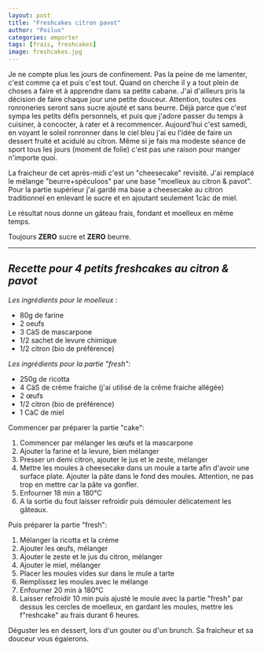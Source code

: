 ```yaml
---
layout: post
title: "Freshcakes citron pavot"
author: "Poilux"
categories: emporter
tags: [frais, freshcakes]
image: freshcakes.jpg 
---
```




Je ne compte plus les jours de confinement. Pas la peine de me lamenter, c'est comme ça et puis c'est tout. Quand on cherche il y a tout plein de choses a faire et à apprendre dans sa petite cabane. J'ai d'ailleurs pris la décision de faire chaque jour une petite douceur. Attention, toutes ces ronroneries seront sans sucre ajouté et sans beurre. Déjà parce que c'est sympa les petits défis personnels, et puis que j'adore passer du temps à cuisiner, à concocter, à rater et à recommencer. Aujourd'hui c'est samedi, en voyant le soleil ronronner dans le ciel bleu j'ai eu l'idée de faire un dessert fruité et acidulé au citron. Même si je fais ma modeste séance de sport tous les jours (moment de folie) c'est pas une raison pour manger n'importe quoi. 

La fraicheur de cet après-midi c'est un "cheesecake" revisité. J'ai remplacé le mélange "beurre+spéculoos" par une base "moelleux au citron & pavot". Pour la partie supérieur j'ai gardé ma base a cheesecake au citron traditionnel en enlevant le sucre et en ajoutant seulement 1càc de miel. 

Le résultat nous donne un gâteau frais, fondant et moelleux en même temps. 

Toujours **ZERO** sucre et **ZERO** beurre. 

--- 

## *Recette pour 4 petits freshcakes au citron & pavot*

*Les ingrédients pour le moelleux* :

- 80g de farine
- 2 oeufs
- 3 CàS de mascarpone
- 1/2 sachet de levure chimique 
- 1/2 citron (bio de préférence)

*Les ingrédients pour la partie "fresh":*

- 250g de ricotta
- 4 CàS de crème fraiche (j'ai utilisé de la crême fraiche allégée)
- 2 œufs
- 1/2 citron (bio de préférence)
- 1 CàC de miel 

Commencer par préparer la partie "cake":

1. Commencer par mélanger les œufs et la mascarpone
2. Ajouter la farine et la levure, bien mélanger
3. Presser un demi citron, ajouter le jus et le zeste, mélanger
4. Mettre les moules à cheesecake dans un moule a tarte afin d'avoir une surface plate. Ajouter la pâte dans le fond des moules. Attention, ne pas trop en mettre car la pâte va gonfler. 
5. Enfourner 18 min a 180°C
6. A la sortie du fout laisser refroidir puis démouler délicatement les gâteaux. 

Puis préparer la partie "fresh":

1. Mélanger la ricotta et la crème
2. Ajouter les œufs, mélanger
3. Ajouter le zeste et le jus du citron, mélanger
4. Ajouter le miel, mélanger
5. Placer les moules vides sur dans le mule a tarte
6. Remplissez les moules avec le mélange
7. Enfourner 20 min à 180°C
8. Laisser refroidir 10 min  puis ajusté le moule avec la partie "fresh" par dessus les cercles de moelleux, en gardant les moules, mettre les f"reshcake" au frais durant 6 heures. 

Déguster les en dessert, lors d'un gouter ou d'un brunch. Sa fraicheur et sa douceur vous égaierons.
